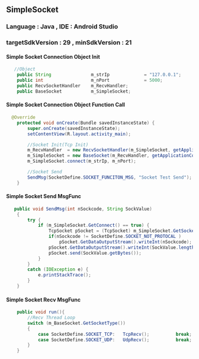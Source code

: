 ## SimpleSocket 

### Language : Java  ,  IDE : Android Studio
### targetSdkVersion : 29 , minSdkVersion : 21

#### Simple Socket Connection Object Init

```Java
   //Object
    public String               m_strIp             = "127.0.0.1";
    public int                  m_nPort             = 5000;
    public RecvSocketHandler    m_RecvHandler;
    public BaseSocket           m_SimpleSocket;
```

####  Simple Socket Connection Object Function Call
```Java
  @Override
    protected void onCreate(Bundle savedInstanceState) {
        super.onCreate(savedInstanceState);
        setContentView(R.layout.activity_main);

        //Socket Init(Tcp Init)
        m_RecvHandler  = new RecvSocketHandler(m_SimpleSocket, getApplicationContext());
        m_SimpleSocket = new BaseSocket(m_RecvHandler, getApplicationContext(), SocketDefine.SOCKET_TCP);
        m_SimpleSocket.connect(m_strIp, m_nPort);

        //Socket Send
        SendMsg(SocketDefine.SOCKET_FUNCITON_MSG, "Socket Test Send");
    }
```
####  Simple Socket Send MsgFunc
```Java
   public void SendMsg(int nSockcode, String SockValue)
    {
        try {
            if (m_SimpleSocket.GetConnect() == true) {
                TcpSocket pSocket = (TcpSocket) m_SimpleSocket.GetSocket();
                if(nSockcode != SocketDefine.SOCKET_NOT_PROTOCAL )
                    pSocket.GetDataOutputStream().writeInt(nSockcode);
                pSocket.GetDataOutputStream().writeInt(SockValue.length());
                pSocket.send(SockValue.getBytes());
            }
        }
        catch (IOException e) {
            e.printStackTrace();
        }
    }
```

####  Simple Socket Recv MsgFunc
```Java
    public void run(){
        //Recv Thread Loop
        switch (m_BaseSocket.GetSocketType())
        {
            case SocketDefine.SOCKET_TCP:   TcpRecv();          break;
            case SocketDefine.SOCKET_UDP:   UdpRecv();          break;
        }
    }
```
